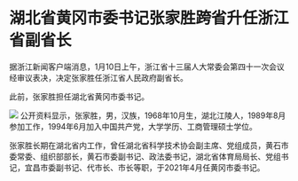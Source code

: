 # 湖北省黄冈市委书记张家胜跨省升任浙江省副省长

据浙江新闻客户端消息，1月10日上午，浙江省十三届人大常委会第四十一次会议经审议表决，决定张家胜任浙江省人民政府副省长。

此前，张家胜担任湖北省黄冈市委书记。

![](https://inews.gtimg.com/newsapp_bt/0/15603211319/1000)
公开资料显示，张家胜，男，汉族，1968年10月生，湖北江陵人，1989年8月参加工作，1994年6月加入中国共产党，大学学历、工商管理硕士学位。

张家胜长期在湖北省内工作，曾任湖北省科学技术协会副主席、党组成员，黄石市委常委、组织部部长，黄石市委副书记、政法委书记，湖北省体育局局长、党组书记，宜昌市委副书记、代市长、市长等职，于2021年4月任黄冈市委书记。

